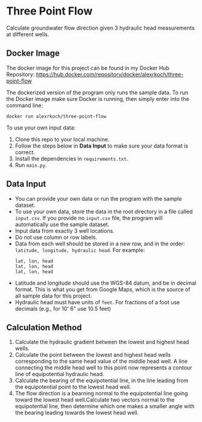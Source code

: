 # Three Point Flow

Calculate groundwater flow direction given 3 hydraulic head measurements at
different wells.

## Docker Image

The docker image for this project can be found in my Docker Hub Repository:
https://hub.docker.com/repository/docker/alexrkoch/three-point-flow

The dockerized version of the program only runs the sample data. To run the
Docker image make sure Docker is running, then simply enter into the command
line:

```
docker run alexrkoch/three-point-flow
```

To use your own input data:

1. Clone this repo to your local machine.
2. Follow the steps below in **Data Input** to make sure your data format is
   correct.
3. Install the dependencies in `requirements.txt`.
4. Run `main.py`.

## Data Input

- You can provide your own data or run the program with the sample dataset.
- To use your own data, store the data in the root directory in a file called
  `input.csv`. If you provide no `input.csv` file, the program will
  automatically use the sample dataset.
- Input data from exactly 3 well locations.
- Do not use column or row labels.
- Data from each well should be stored in a new row, and in the order:
  `latitude, longitude, hydraulic head`. For example:
  ```
  lat, lon, head
  lat, lon, head
  lat, lon, head
  ```
- Latitude and longitude should use the WGS-84 datum, and be in decimal format.
  This is what you get from Google Maps, which is the source of all sample data
  for this project.
- Hydraulic head must have units of `feet`. For fractions of a foot use decimals
  (e.g., for 10' 6" use 10.5 feet)

## Calculation Method

1. Calculate the hydraulic gradient between the lowest and highest head wells.
2. Calculate the point between the lowest and highest head wells corresponding
   to the same head value of the middle head well. A line connecting the middle
   head well to this point now represents a contour line of equipotential
   hydraulic head.
3. Calculate the bearing of the equipotential line, in the line leading from the
   equipotential point to the lowest head well.
4. The flow direction is a bearning normal to the equipotential line going
   toward the lowest head well.Calculate two vectors normal to the equipotential
   line, then determine which one makes a smaller angle with the bearing leading
   towards the lowest head well.
